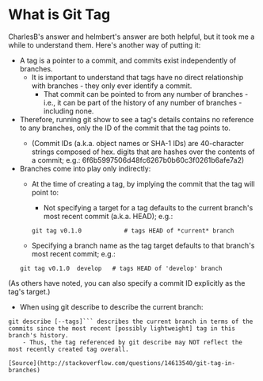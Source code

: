 # What is Git Tag

CharlesB's answer and helmbert's answer are both helpful, but it took me a while to understand them. Here's another way of putting it:

- A tag is a pointer to a commit, and commits exist independently of branches.
    - It is important to understand that tags have no direct relationship with branches - they only ever identify a commit.
        - That commit can be pointed to from any number of branches - i.e., it can be part of the history of any number of branches - including none.
- Therefore, running git show <tag> to see a tag's details contains no reference to any branches, only the ID of the commit that the tag points to.
    - (Commit IDs (a.k.a. object names or SHA-1 IDs) are 40-character strings composed of hex. digits that are hashes over the contents of a commit; e.g.: 6f6b5997506d48fc6267b0b60c3f0261b6afe7a2)
- Branches come into play only indirectly:
    - At the time of creating a tag, by implying the commit that the tag will point to:
        - Not specifying a target for a tag defaults to the current branch's most recent commit (a.k.a. HEAD); e.g.:
        
        ``` 
        git tag v0.1.0            # tags HEAD of *current* branch
         ```

    - Specifying a branch name as the tag target defaults to that branch's most recent commit; e.g.:
    ```
    git tag v0.1.0  develop   # tags HEAD of 'develop' branch
    ``` 

(As others have noted, you can also specify a commit ID explicitly as the tag's target.)

- When using git describe to describe the current branch:
```
git describe [--tags]``` describes the current branch in terms of the commits since the most recent [possibly lightweight] tag in this branch's history.
    - Thus, the tag referenced by git describe may NOT reflect the most recently created tag overall.

[Source](http://stackoverflow.com/questions/14613540/git-tag-in-branches)
